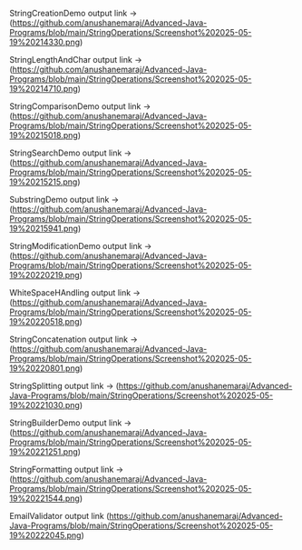 StringCreationDemo output link -> (https://github.com/anushanemaraj/Advanced-Java-Programs/blob/main/StringOperations/Screenshot%202025-05-19%20214330.png)

StringLengthAndChar output link -> (https://github.com/anushanemaraj/Advanced-Java-Programs/blob/main/StringOperations/Screenshot%202025-05-19%20214710.png)

StringComparisonDemo output link -> (https://github.com/anushanemaraj/Advanced-Java-Programs/blob/main/StringOperations/Screenshot%202025-05-19%20215018.png)

StringSearchDemo output link -> (https://github.com/anushanemaraj/Advanced-Java-Programs/blob/main/StringOperations/Screenshot%202025-05-19%20215215.png)

SubstringDemo output link -> (https://github.com/anushanemaraj/Advanced-Java-Programs/blob/main/StringOperations/Screenshot%202025-05-19%20215941.png)

StringModificationDemo output link -> (https://github.com/anushanemaraj/Advanced-Java-Programs/blob/main/StringOperations/Screenshot%202025-05-19%20220219.png)

WhiteSpaceHAndling output link -> (https://github.com/anushanemaraj/Advanced-Java-Programs/blob/main/StringOperations/Screenshot%202025-05-19%20220518.png)

StringConcatenation output link -> (https://github.com/anushanemaraj/Advanced-Java-Programs/blob/main/StringOperations/Screenshot%202025-05-19%20220801.png)

StringSplitting output link -> (https://github.com/anushanemaraj/Advanced-Java-Programs/blob/main/StringOperations/Screenshot%202025-05-19%20221030.png)

StringBuilderDemo output link ->(https://github.com/anushanemaraj/Advanced-Java-Programs/blob/main/StringOperations/Screenshot%202025-05-19%20221251.png)

StringFormatting output link -> (https://github.com/anushanemaraj/Advanced-Java-Programs/blob/main/StringOperations/Screenshot%202025-05-19%20221544.png)

EmailValidator output link (https://github.com/anushanemaraj/Advanced-Java-Programs/blob/main/StringOperations/Screenshot%202025-05-19%20222045.png)

